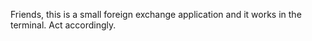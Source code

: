 Friends, this is a small foreign exchange application and it works in the terminal. Act accordingly.
